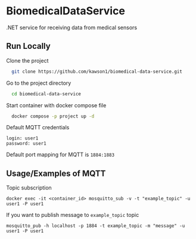 # BiomedicalDataService
.NET service for receiving data from medical sensors

## Run Locally

Clone the project

```bash
  git clone https://github.com/kawson1/biomedical-data-service.git
```

Go to the project directory

```bash
  cd biomedical-data-service
```

Start container with docker compose file

```bash
  docker compose -p project up -d
```

Default MQTT credentials
```
login: user1
password: user1
```

Default port mapping for MQTT is `1884:1883`


## Usage/Examples of MQTT
Topic subscription
```
docker exec -it <container_id> mosquitto_sub -v -t "example_topic" -u user1 -P user1
```
If you want to publish message to `example_topic` topic 
```
mosquitto_pub -h localhost -p 1884 -t example_topic -m "message" -u user1 -P user1
```
